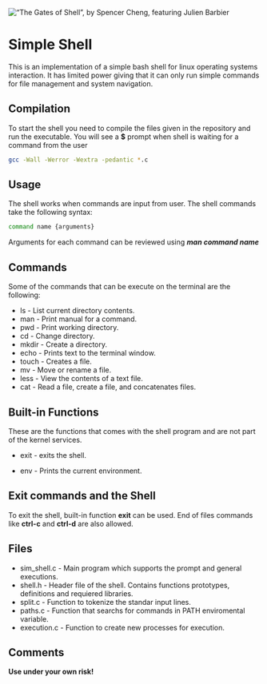 ![“The Gates of Shell”, by Spencer Cheng, featuring Julien Barbier](https://s3.amazonaws.com/intranet-projects-files/holbertonschool-low_level_programming/235/shell.jpeg)

# Simple Shell

This is an implementation of a simple bash shell for linux operating systems
interaction. It has limited power giving that it can only run
simple commands for file management and system navigation.



## Compilation

To start the shell you need to compile the files given in the repository and
run the executable. You will see a **$** prompt when shell is waiting for a
command from the user

```bash
gcc -Wall -Werror -Wextra -pedantic *.c
```

## Usage

The shell works when commands are input from user. The shell commands take the
following syntax:

```bash
command name {arguments}
```

Arguments for each command can be reviewed using ***man command name***

## Commands

Some of the commands that can be execute on the terminal are the following:

* ls - List current directory contents.
* man - Print manual for a command.
* pwd - Print working directory.
* cd - Change directory.
* mkdir - Create a directory.
* echo - Prints text to the terminal window.
* touch - Creates a file.
* mv - Move or rename a file.
* less - View the contents of a text file.
* cat - Read a file, create a file, and concatenates files.


## Built-in Functions

These are the functions that comes with the shell program and are not part of
the kernel services.

* exit - exits the shell.

* env - Prints the current environment.



## Exit commands and the Shell

To exit the shell, built-in function **exit** can be used. End of files commands
like **ctrl-c** and **ctrl-d** are also allowed.



## Files

* sim_shell.c - Main program which supports the prompt and general executions.
* shell.h - Header file of the shell. Contains functions prototypes, definitions and requiered libraries.
* split.c - Function to tokenize the standar input lines.
* paths.c - Function that searchs for commands in PATH enviromental variable.
* execution.c - Function to create new processes for execution.



## Comments

**Use under your own risk!**